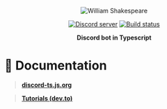 <div>
  <p align="center">
    <img
        src="https://upload.wikimedia.org/wikipedia/commons/thumb/a/a2/Shakespeare.jpg/220px-Shakespeare.jpg"
        alt="William Shakespeare"
    />
  </p>
  <p align="center">
    <a href="https://discord.com/invite/dfKMTx9Eea"
      ><img
        src="https://img.shields.io/discord/885976189049651200?color=5865F2&logo=discord&logoColor=white"
        alt="Discord server"
    /></a>
    <a href="https://github.com/oceanroleplay/discord.ts/actions"
      ><img
        src="https://github.com/oceanroleplay/discord.ts/workflows/Build/badge.svg"
        alt="Build status"
    /></a>
  </p>
  <p align="center">
    <b> Discord bot in Typescript </b>
  </p>
</div>

# 📜 Documentation

> **[discord-ts.js.org](https://discord-ts.js.org)**

> **[Tutorials (dev.to)](https://dev.to/oceanroleplay/series/14317)**
